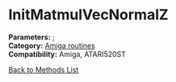 # InitMatmulVecNormalZ

**Parameters:** ;  
**Category:** [Amiga routines](../categories/amiga_routines.md)  
**Compatibility:** Amiga, ATARI520ST  


[Back to Methods List](../../SUMMARY.md)
